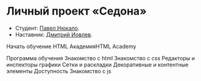 # Личный проект «Седона»

* Студент: [Павел Нюкало](https://up.htmlacademy.ru/htmlcss/26/user/869225).
* Наставник: [Дмитрий Иовлев](https://htmlacademy.ru/profile/skywalker).

Начать обучение
HTML АкадемияHTML Academy

Программа обучения
Знакомство с html
Знакомство с css
Редакторы и инспекторы графики
Сетки и раскладки
Декоративные и контентные элементы
Доступность
Знакомство с js
